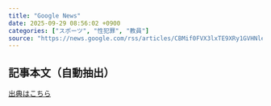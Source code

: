 ```yaml
---
title: "Google News"
date: 2025-09-29 08:56:02 +0900
categories: ["スポーツ", "性犯罪", "教員"]
source: "https://news.google.com/rss/articles/CBMif0FVX3lxTE9XRy1GVHNleHlOS1E3ZG1mMVZ5UG16RUFqVXZmQklyek4tRWlqMXBEaWtZVUZjdTBnd1ZXS1pHOEpVanhUc0VadjRzMmpJX2tLdFd5UlFXeHJnc25GTzJPemt3YTdxVm0zT1pDRkswMGRhQXU1anRmeE51N3loWHM?oc=5"
---
```


## 記事本文（自動抽出）
<body class="y0K44d EA71Tc" id="readabilityBody"></body>

[出典はこちら](https://news.google.com/rss/articles/CBMif0FVX3lxTE9XRy1GVHNleHlOS1E3ZG1mMVZ5UG16RUFqVXZmQklyek4tRWlqMXBEaWtZVUZjdTBnd1ZXS1pHOEpVanhUc0VadjRzMmpJX2tLdFd5UlFXeHJnc25GTzJPemt3YTdxVm0zT1pDRkswMGRhQXU1anRmeE51N3loWHM?oc=5)
